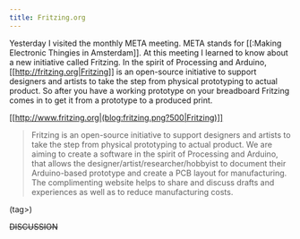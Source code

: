 ```yaml
---
title: Fritzing.org
---
```

Yesterday I visited the monthly META meeting. META stands for [[:Making Electronic Thingies in Amsterdam]]. At this meeting I learned to know about a new initiative called Fritzing. In the spirit of Processing and Arduino, [[http://fritzing.org|Fritzing]] is an open-source initiative to support designers and artists to take the step from physical prototyping to actual product. So after you have a working prototype on your breadboard Fritzing comes in to get it from a prototype to a produced print.
 
[[http://www.fritzing.org|(blog:fritzing.png?500|Fritzing)]]

<blockquote>Fritzing is an open-source initiative to support designers and artists to take the step from physical prototyping to actual product. We are aiming to create a software in the spirit of Processing and Arduino, that allows the designer/artist/researcher/hobbyist to document their Arduino-based prototype and create a PCB layout for manufacturing. The complimenting website helps to share and discuss drafts and experiences as well as to reduce manufacturing costs.</blockquote>


(tag>)


~~DISCUSSION~~
